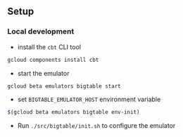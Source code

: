 ## Setup

### Local development
- install the `cbt` CLI tool
```sh
gcloud components install cbt
```
- start the emulator
```sh
gcloud beta emulators bigtable start
```
- set `BIGTABLE_EMULATOR_HOST` environment variable
```sh
$(gcloud beta emulators bigtable env-init)
```
- Run `./src/bigtable/init.sh` to configure the emulator